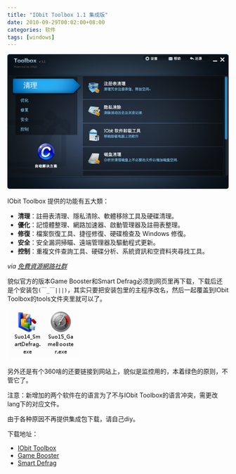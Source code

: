```yaml
---
title: "IObit Toolbox 1.1 集成版"
date: 2010-09-29T00:02:00+08:00
categories: 软件
tags: [windows]
---
```


![](/uploads/2010/09/iobittoolbox.jpg)<!--more-->

IObit Toolbox 提供的功能有五大類：

 - **清理**：註冊表清理、隱私清除、軟體移除工具及硬碟清理。
 - **優化**：記憶體整理、網路加速器、啟動管理器及註冊表整理。
 - **修復**：檔案恢復工具、捷徑修復、硬碟檢查及 Windows 修復。
 - **安全**：安全漏洞掃瞄、遠端管理器及驅動程式更新。
 - **控制**：重複文件查詢工具、硬碟分析、系統資訊和空資料夾尋找工具。

*via [免費資源網路社群](http://www.freegroup.org/2010/09/iobit-toolbox/)*

貌似官方的版本Game Booster和Smart Defrag必须到网页里再下载，下载后还是个安装包`(￣_￣|||)`，其实只要把安装包里的主程序改名，然后一起覆盖到IObit Toolbox的tools文件夹里就可以了。

![](/uploads/2010/09/iobittoolbox-addons.png)

另外还是有个360啥的还要链接到网站上，貌似是监控用的，本着绿色的原则，不管它了。

注意：新增加的两个软件在的语言为了不与IObit Toolbox的语言冲突，需更改lang下的对应文件。

由于各种原因不再提供集成包下载，请自己diy。

下载地址：

- [IObit Toolbox](http://www.iobit.com/downloadcenter.php?product=iobit-toolbox)
- [Game Booster](http://www.iobit.com/downloadcenter.php?product=game-booster)
- [Smart Defrag](http://www.iobit.com/downloadcenter.php?product=smart-defrag)
